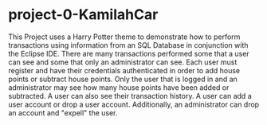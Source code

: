 # project-0-KamilahCar
This Project uses a Harry Potter theme to demonstrate how to perform transactions using information from an SQL Database in conjunction with the Eclipse IDE. There are many transactions performed some that a user can see and some that only an administrator can see. Each user must register and have their credentials authenticated in order to add house points or subtract house points. Only the user that is logged in and an administrator may see how many house points have been added or subtracted. A user can also see their transaction history. 
A user can add a user account or drop a user account. Additionally, an administrator can drop an account and "expell" the user.
